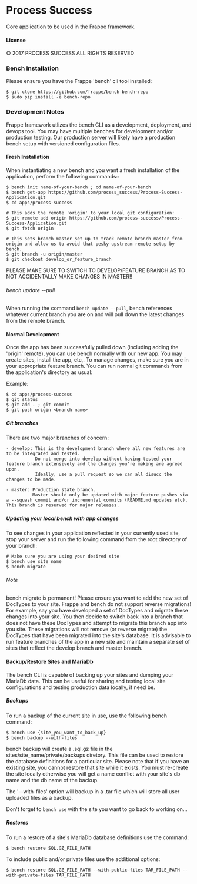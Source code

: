 # Process Success

Core application to be used in the Frappe framework.


#### License

© 2017 PROCESS SUCCESS ALL RIGHTS RESERVED

### Bench Installation
Please ensure you have the Frappe 'bench' cli tool installed:

```
$ git clone https://github.com/frappe/bench bench-repo
$ sudo pip install -e bench-repo
```

### Development Notes
Frappe framework utlizes the bench CLI as a development, deployment, and devops tool. You may have multiple benches for development and/or production testing. Our production server will likely have a production bench setup with versioned configuration files.
#### Fresh Installation
When instantiating a new bench and you want a fresh installation of the application, perform the following commands::

```
$ bench init name-of-your-bench ; cd name-of-your-bench
$ bench get-app https://github.com/process_success/Process-Success-Application.git
$ cd apps/process-success

# This adds the remote 'origin' to your local git configuration:
$ git remote add origin https://github.com/process-success/Process-Success-Application.git
$ git fetch origin

# This sets branch master set up to track remote branch master from origin and allow us to avoid that pesky upstream remote setup by bench.
$ git branch -u origin/master
$ git checkout develop_or_feature_branch
```
PLEASE MAKE SURE TO SWITCH TO DEVELOP/FEATURE BRANCH AS TO NOT ACCIDENTALLY MAKE CHANGES IN MASTER!!

###### bench update --pull

When running the command `bench update --pull`, bench references whatever current branch you are on and will pull down the latest changes from the remote branch. 

#### Normal Development
Once the app has been successfully pulled down (including adding the 'origin' remote), you can use bench normally with our new app. You may create sites, install the app, etc,. To manage changes, make sure you are in your appropriate feature branch. You can run normal git commands from the application's directory as usual:

Example:
```
$ cd apps/process-success
$ git status
$ git add . ; git commit
$ git push origin <branch name>
```

##### Git branches
There are two major branches of concern:

    - develop: This is the development branch where all new features are to be integrated and tested. 
               Do not merge into develop without having tested your feature branch extensively and the changes you're making are agreed upon. 
               Ideally, use a pull request so we can all disucc the changes to be made.

    - master: Production state branch. 
              Master should only be updated with major feature pushes via a --squash commit and/or incremental commits (README.md updates etc). This branch is reserved for major releases.

##### Updating your local bench with app changes
To see changes in your application reflected in your currently used site, stop your server and run the following command from the root directory of your branch:


```
# Make sure you are using your desired site
$ bench use site_name
$ bench migrate
```

###### Note
bench migrate is permanent! Please ensure you want to add the new set of DocTypes to your site. Frappe and bench do not support reverse migrations! For example, say you have developed a set of DocTypes and migrate these changes into your site. You then decide to switch back into a branch that does not have these DocTypes and attempt to migrate this branch app into you site. These migrations will not remove (or reverse migrate) the DocTypes that have been migrated into the site's database. It is advisable to run feature branches of the app in a new site and maintain a separate set of sites that reflect the develop branch and master branch.

#### Backup/Restore Sites and MariaDb

The bench CLI is capable of backing up your sites and dumping your MariaDb data. This can be useful for sharing and testing local site configurations and testing production data locally, if need be.

##### Backups

To run a backup of the current site in use, use the following bench command:

```
$ bench use {site_you_want_to_back_up}
$ bench backup --with-files
```

bench backup will create a .sql.gz file in the sites/site_name/private/backups diretory. This file can be used to restore the database definitions for a particular site. Please note that if you have an existing site, you cannot restore that site while it exists. You must re-create the site locally otherwise you will get a name conflict with your site's db name and the db name of the backup.

The '--with-files' option will backup in a .tar file which will store all user uploaded files as a backup. 

Don't forget to `bench use` with the site you want to go back to working on...

##### Restores

To run a restore of a site's MariaDb database definitions use the command:

```
$ bench restore SQL.GZ_FILE_PATH
```

To include public and/or private files use the additional options:

```
$ bench restore SQL.GZ_FILE_PATH --with-public-files TAR_FILE_PATH --with-private-files TAR_FILE_PATH
```

